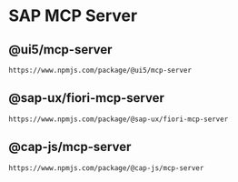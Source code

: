 # SAP MCP Server

## @ui5/mcp-server

```
https://www.npmjs.com/package/@ui5/mcp-server
```

## @sap-ux/fiori-mcp-server

```
https://www.npmjs.com/package/@sap-ux/fiori-mcp-server
```

## @cap-js/mcp-server

```
https://www.npmjs.com/package/@cap-js/mcp-server
```